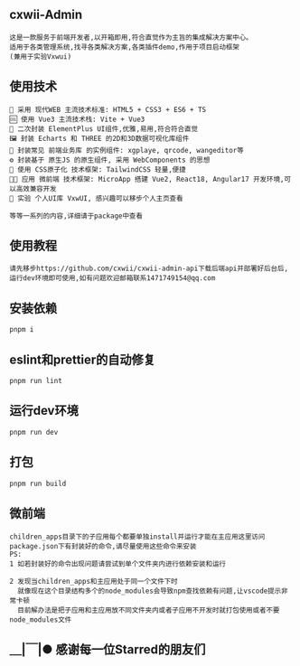 ## cxwii-Admin
```
这是一款服务于前端开发者,以开箱即用,符合直觉作为主旨的集成解决方案中心。
适用于各类管理系统,找寻各类解决方案,各类插件demo,作用于项目启动框架
(兼用于实验Vxwui)
```

## 使用技术
```
🎇 采用 现代WEB 主流技术标准: HTML5 + CSS3 + ES6 + TS
🆒 使用 Vue3 主流技术栈: Vite + Vue3
🎨 二次封装 ElementPlus UI组件,优雅,易用,符合符合直觉
🖼 封装 Echarts 和 THREE 的2D和3D数据可视化库组件
💎 封装常见 前端业务库 的实例组件: xgplaye, qrcode, wangeditor等
⚙ 封装基于 原生JS 的原生组件, 采用 WebComponents 的思想
🧬 使用 CSS原子化 技术框架: TailwindCSS 轻量,便捷
🐱‍🐉 应用 微前端 技术框架: MicroApp 搭建 Vue2, React18, Angular17 开发环境,可以高效兼容开发
🌟 实验 个人UI库 VxwUI, 感兴趣可以移步个人主页查看

等等一系列的内容,详细请于package中查看
```

## 使用教程
```
请先移步https://github.com/cxwii/cxwii-admin-api下载后端api并部署好后台后,运行dev环境即可使用,如有问题欢迎邮箱联系1471749154@qq.com
```

## 安装依赖
```
pnpm i
```

## eslint和prettier的自动修复
```
pnpm run lint
```

## 运行dev环境
```
pnpm run dev
```

## 打包
```
pnpm run build
```

## 微前端
```
children_apps目录下的子应用每个都要单独install并运行才能在主应用这里访问
package.json下有封装好的命令,请尽量使用这些命令来安装
PS:
1 如若封装好的命令出现问题请尝试到单个文件夹内进行依赖安装和运行

2 发现当children_apps和主应用处于同一个文件下时
  就像现在这个目录结构多个的node_modules会导致npm查找依赖有问题,让vscode提示非常卡顿
  目前解办法是把子应用和主应用放不同文件夹内或者子应用不开发时就打包使用或者不要node_modules文件
```

## ＿|￣|● 感谢每一位Starred的朋友们